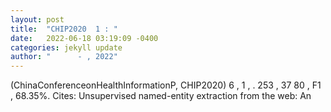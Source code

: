 ```yaml
---
layout: post
title:  "CHIP2020  1 : "
date:   2022-06-18 03:19:09 -0400
categories: jekyll update
author: "      - , 2022"
---
```

(ChinaConferenceonHealthInformationP, CHIP2020) 6 , 1 , . 253 , 37 80 , F1 , 68.35%.
Cites: Unsupervised named-entity extraction from the web: An